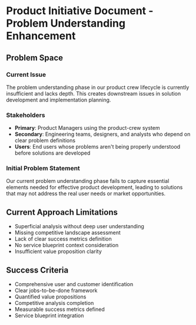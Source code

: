 # Product Initiative Document - Problem Understanding Enhancement

## Problem Space

### Current Issue
The problem understanding phase in our product crew lifecycle is currently insufficient and lacks depth. This creates downstream issues in solution development and implementation planning.

### Stakeholders
- **Primary**: Product Managers using the product-crew system
- **Secondary**: Engineering teams, designers, and analysts who depend on clear problem definitions
- **Users**: End users whose problems aren't being properly understood before solutions are developed

### Initial Problem Statement
Our current problem understanding phase fails to capture essential elements needed for effective product development, leading to solutions that may not address the real user needs or market opportunities.

## Current Approach Limitations
- Superficial analysis without deep user understanding
- Missing competitive landscape assessment  
- Lack of clear success metrics definition
- No service blueprint context consideration
- Insufficient value proposition clarity

## Success Criteria
- Comprehensive user and customer identification
- Clear jobs-to-be-done framework
- Quantified value propositions
- Competitive analysis completion
- Measurable success metrics defined
- Service blueprint integration